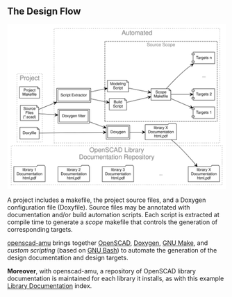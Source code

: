The Design Flow
---------------

<p align="center">
<img src="assets/flow.svg" alt="" border="0"/>
</p>

A project includes a makefile, the project source files, and a
Doxygen configuration file (Doxyfile). Source files may be
annotated with documentation and/or build automation scripts. Each
script is extracted at compile time to generate a _scope_ makefile that
controls the generation of corresponding targets.

[openscad-amu] brings together [OpenSCAD], [Doxygen], [GNU Make], and
_custom scripting_ (based on [GNU Bash]) to automate the generation of
the design documentation and design targets.

**Moreover**, with openscad-amu, a repository of OpenSCAD library
documentation is maintained for each library it installs, as with this
example [Library Documentation] index.

[openscad-amu]: https://royasutton.github.io/openscad-amu
[OpenSCAD]: http://www.openscad.org
[Doxygen]: http://www.doxygen.nl
[GNU Make]: https://www.gnu.org/software/make
[GNU Bash]: https://www.gnu.org/software/bash

[Library Documentation]: https://royasutton.github.io/omdl/api/html/index.html
